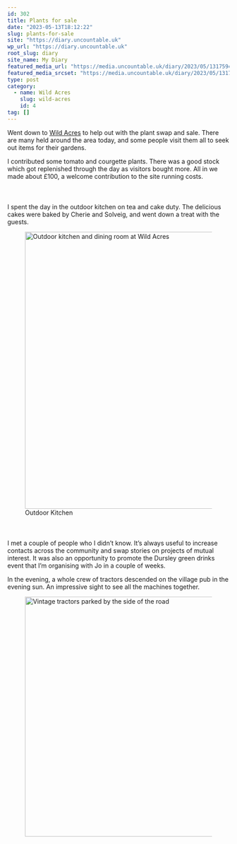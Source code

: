 ```yaml
---
id: 302
title: Plants for sale
date: "2023-05-13T18:12:22"
slug: plants-for-sale
site: "https://diary.uncountable.uk"
wp_url: "https://diary.uncountable.uk"
root_slug: diary
site_name: My Diary
featured_media_url: "https://media.uncountable.uk/diary/2023/05/13175946/IMG20230513105010.webp"
featured_media_srcset: "https://media.uncountable.uk/diary/2023/05/13175946/IMG20230513105010-300x131.webp 300w, https://media.uncountable.uk/diary/2023/05/13175946/IMG20230513105010-1024x448.webp 1024w, https://media.uncountable.uk/diary/2023/05/13175946/IMG20230513105010-150x150.webp 150w, https://media.uncountable.uk/diary/2023/05/13175946/IMG20230513105010-1920x840.webp 1920w, https://media.uncountable.uk/diary/2023/05/13175946/IMG20230513105010.webp 2000w"
type: post
category:
  - name: Wild Acres
    slug: wild-acres
    id: 4
tag: []
---
```



<p>Went down to <a href="https://wildacres.org.uk/">Wild Acres</a> to help out with the plant swap and sale.  There are many held around the area today, and some people visit them all to seek out items for their gardens.  </p>



<p>I contributed some tomato and courgette plants.  There was a good stock which got replenished through the day as visitors bought more.  All in we made about £100, a welcome contribution to the site running costs.</p>


<style>.kb-row-layout-id_168c6a-1e > .kt-row-column-wrap{align-content:start;}:where(.kb-row-layout-id_168c6a-1e > .kt-row-column-wrap) > .wp-block-kadence-column{justify-content:start;}.kb-row-layout-id_168c6a-1e > .kt-row-column-wrap{column-gap:var(--global-kb-gap-md, 2rem);row-gap:var(--global-kb-gap-md, 2rem);padding-top:var(--global-kb-spacing-sm, 1.5rem);padding-bottom:var(--global-kb-spacing-sm, 1.5rem);grid-template-columns:repeat(2, minmax(0, 1fr));}.kb-row-layout-id_168c6a-1e > .kt-row-layout-overlay{opacity:0.30;}@media all and (max-width: 1024px){.kb-row-layout-id_168c6a-1e > .kt-row-column-wrap{grid-template-columns:repeat(2, minmax(0, 1fr));}}@media all and (max-width: 767px){.kb-row-layout-id_168c6a-1e > .kt-row-column-wrap{grid-template-columns:minmax(0, 1fr);}.kb-row-layout-id_168c6a-1e > .kt-row-column-wrap > .wp-block-kadence-column:nth-of-type(1){order:2;}.kb-row-layout-id_168c6a-1e > .kt-row-column-wrap > .wp-block-kadence-column:nth-of-type(2){order:1;}.kb-row-layout-id_168c6a-1e > .kt-row-column-wrap > .wp-block-kadence-column:nth-of-type(3){order:12;}.kb-row-layout-id_168c6a-1e > .kt-row-column-wrap > .wp-block-kadence-column:nth-of-type(4){order:11;}.kb-row-layout-id_168c6a-1e > .kt-row-column-wrap > .wp-block-kadence-column:nth-of-type(5){order:22;}.kb-row-layout-id_168c6a-1e > .kt-row-column-wrap > .wp-block-kadence-column:nth-of-type(6){order:21;}.kb-row-layout-id_168c6a-1e > .kt-row-column-wrap > .wp-block-kadence-column:nth-of-type(7){order:32;}.kb-row-layout-id_168c6a-1e > .kt-row-column-wrap > .wp-block-kadence-column:nth-of-type(8){order:31;}}</style><div class="kb-row-layout-wrap kb-row-layout-id_168c6a-1e alignnone wp-block-kadence-rowlayout"><div class="kt-row-column-wrap kt-has-2-columns kt-row-layout-equal kt-tab-layout-inherit kt-mobile-layout-row kt-row-valign-top">
<style>.kadence-column_22c23d-15 > .kt-inside-inner-col,.kadence-column_22c23d-15 > .kt-inside-inner-col:before{border-top-left-radius:0px;border-top-right-radius:0px;border-bottom-right-radius:0px;border-bottom-left-radius:0px;}.kadence-column_22c23d-15 > .kt-inside-inner-col{column-gap:var(--global-kb-gap-sm, 1rem);}.kadence-column_22c23d-15 > .kt-inside-inner-col{flex-direction:column;}.kadence-column_22c23d-15 > .kt-inside-inner-col > .aligncenter{width:100%;}.kadence-column_22c23d-15 > .kt-inside-inner-col:before{opacity:0.3;}.kadence-column_22c23d-15{position:relative;}@media all and (max-width: 1024px){.kadence-column_22c23d-15 > .kt-inside-inner-col{flex-direction:column;justify-content:center;}}@media all and (max-width: 767px){.kadence-column_22c23d-15 > .kt-inside-inner-col{flex-direction:column;justify-content:center;}}</style>
<div class="wp-block-kadence-column kadence-column_22c23d-15"><div class="kt-inside-inner-col">
<p>I spent the day in the outdoor kitchen on tea and cake duty.  The delicious cakes were baked by Cherie and Solveig, and went down a treat with the guests.</p>
</div></div>


<style>.kadence-column_6a36a6-c0 > .kt-inside-inner-col,.kadence-column_6a36a6-c0 > .kt-inside-inner-col:before{border-top-left-radius:0px;border-top-right-radius:0px;border-bottom-right-radius:0px;border-bottom-left-radius:0px;}.kadence-column_6a36a6-c0 > .kt-inside-inner-col{column-gap:var(--global-kb-gap-sm, 1rem);}.kadence-column_6a36a6-c0 > .kt-inside-inner-col{flex-direction:column;}.kadence-column_6a36a6-c0 > .kt-inside-inner-col > .aligncenter{width:100%;}.kadence-column_6a36a6-c0 > .kt-inside-inner-col:before{opacity:0.3;}.kadence-column_6a36a6-c0{position:relative;}@media all and (max-width: 1024px){.kadence-column_6a36a6-c0 > .kt-inside-inner-col{flex-direction:column;justify-content:center;}}@media all and (max-width: 767px){.kadence-column_6a36a6-c0 > .kt-inside-inner-col{flex-direction:column;justify-content:center;}}</style>
<div class="wp-block-kadence-column kadence-column_6a36a6-c0"><div class="kt-inside-inner-col">
<figure class="wp-block-image size-large"><img loading="lazy" decoding="async" width="1024" height="627" src="https://media.uncountable.uk/diary/2023/05/13175952/IMG20230513130004-1024x627.webp" alt="Outdoor kitchen and dining room at Wild Acres" class="wp-image-304" srcset="https://media.uncountable.uk/diary/2023/05/13175952/IMG20230513130004-1024x627.webp 1024w, https://media.uncountable.uk/diary/2023/05/13175952/IMG20230513130004-300x184.webp 300w, https://media.uncountable.uk/diary/2023/05/13175952/IMG20230513130004-1920x1176.webp 1920w, https://media.uncountable.uk/diary/2023/05/13175952/IMG20230513130004.webp 2000w" sizes="auto, (max-width: 1024px) 100vw, 1024px" /><figcaption class="wp-element-caption">Outdoor Kitchen</figcaption></figure>
</div></div>

</div></div>


<p>I met a couple of people who I didn&#8217;t know.  It&#8217;s always useful to increase contacts across the community and swap stories on projects of mutual interest.  It was also an opportunity to promote the Dursley green drinks event that I&#8217;m organising with Jo in a couple of weeks.</p>



<p>In the evening, a whole crew of tractors descended on the village pub in the evening sun.  An impressive sight to see all the machines together.</p>



<figure class="wp-block-image size-large"><img loading="lazy" decoding="async" width="1024" height="543" src="https://media.uncountable.uk/diary/2023/05/13175958/IMG20230513183425-1024x543.webp" alt="Vintage tractors parked by the side of the road" class="wp-image-305" srcset="https://media.uncountable.uk/diary/2023/05/13175958/IMG20230513183425-1024x543.webp 1024w, https://media.uncountable.uk/diary/2023/05/13175958/IMG20230513183425-300x159.webp 300w, https://media.uncountable.uk/diary/2023/05/13175958/IMG20230513183425-1920x1018.webp 1920w, https://media.uncountable.uk/diary/2023/05/13175958/IMG20230513183425.webp 2000w" sizes="auto, (max-width: 1024px) 100vw, 1024px" /></figure>
